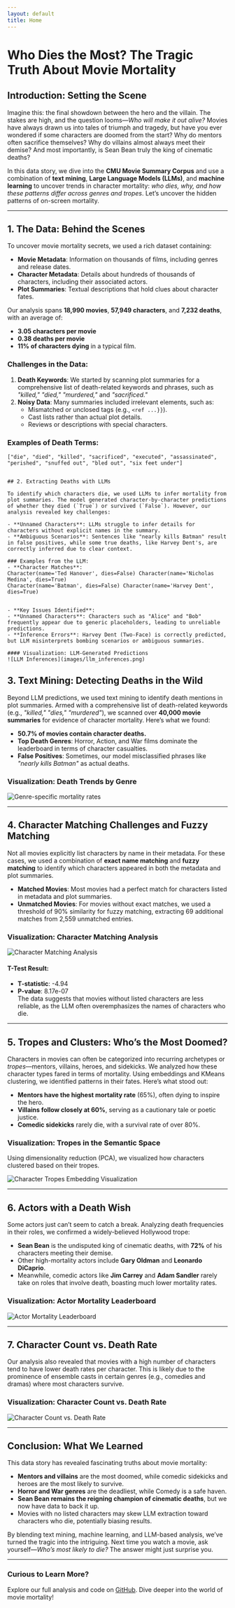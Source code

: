 ```yaml
---
layout: default
title: Home
---
```


# Who Dies the Most? The Tragic Truth About Movie Mortality

## Introduction: Setting the Scene

Imagine this: the final showdown between the hero and the villain. The stakes are high, and the question looms—*Who will make it out alive?* Movies have always drawn us into tales of triumph and tragedy, but have you ever wondered if some characters are doomed from the start? Why do mentors often sacrifice themselves? Why do villains almost always meet their demise? And most importantly, is Sean Bean truly the king of cinematic deaths?

In this data story, we dive into the **CMU Movie Summary Corpus** and use a combination of **text mining**, **Large Language Models (LLMs)**, and **machine learning** to uncover trends in character mortality: *who dies, why, and how these patterns differ across genres and tropes*. Let’s uncover the hidden patterns of on-screen mortality.

---

## 1. The Data: Behind the Scenes

To uncover movie mortality secrets, we used a rich dataset containing:
- **Movie Metadata**: Information on thousands of films, including genres and release dates.
- **Character Metadata**: Details about hundreds of thousands of characters, including their associated actors.
- **Plot Summaries**: Textual descriptions that hold clues about character fates.

Our analysis spans **18,990 movies**, **57,949 characters**, and **7,232 deaths**, with an average of:
- **3.05 characters per movie**
- **0.38 deaths per movie**
- **11% of characters dying** in a typical film.

### Challenges in the Data:
1. **Death Keywords**: We started by scanning plot summaries for a comprehensive list of death-related keywords and phrases, such as *"killed," "died," "murdered,"* and *"sacrificed."*
2. **Noisy Data**: Many summaries included irrelevant elements, such as:
   - Mismatched or unclosed tags (e.g., `<ref ...}}`).
   - Cast lists rather than actual plot details.
   - Reviews or descriptions with special characters.

### Examples of Death Terms:
```text
["die", "died", "killed", "sacrificed", "executed", "assassinated", "perished", "snuffed out", "bled out", "six feet under"]


## 2. Extracting Deaths with LLMs

To identify which characters die, we used LLMs to infer mortality from plot summaries. The model generated character-by-character predictions of whether they died (`True`) or survived (`False`). However, our analysis revealed key challenges:

- **Unnamed Characters**: LLMs struggle to infer details for characters without explicit names in the summary.
- **Ambiguous Scenarios**: Sentences like "nearly kills Batman" result in false positives, while some true deaths, like Harvey Dent's, are correctly inferred due to clear context.

### Examples from the LLM:
- **Character Matches**:
Character(name='Ted Hanover', dies=False) Character(name='Nicholas Medina', dies=True)
Character(name='Batman', dies=False) Character(name='Harvey Dent', dies=True)


- **Key Issues Identified**:
- **Unnamed Characters**: Characters such as "Alice" and "Bob" frequently appear due to generic placeholders, leading to unreliable predictions.
- **Inference Errors**: Harvey Dent (Two-Face) is correctly predicted, but LLM misinterprets bombing scenarios or ambiguous summaries.

#### Visualization: LLM-Generated Predictions
![LLM Inferences](images/llm_inferences.png)
```

## 3. Text Mining: Detecting Deaths in the Wild

Beyond LLM predictions, we used text mining to identify death mentions in plot summaries. Armed with a comprehensive list of death-related keywords (e.g., *"killed," "dies," "murdered"*), we scanned over **40,000 movie summaries** for evidence of character mortality. Here’s what we found:

- **50.7% of movies contain character deaths.**
- **Top Death Genres**: Horror, Action, and War films dominate the leaderboard in terms of character casualties.
- **False Positives**: Sometimes, our model misclassified phrases like *"nearly kills Batman"* as actual deaths.

### Visualization: Death Trends by Genre
![Genre-specific mortality rates](images/distribution_of_death_rates_across_movies.png)

---

## 4. Character Matching Challenges and Fuzzy Matching

Not all movies explicitly list characters by name in their metadata. For these cases, we used a combination of **exact name matching** and **fuzzy matching** to identify which characters appeared in both the metadata and plot summaries.

- **Matched Movies**: Most movies had a perfect match for characters listed in metadata and plot summaries.
- **Unmatched Movies**: For movies without exact matches, we used a threshold of 90% similarity for fuzzy matching, extracting 69 additional matches from 2,559 unmatched entries.

### Visualization: Character Matching Analysis
![Character Matching Analysis](images/character_matching_analysis.png)

#### T-Test Result:
- **T-statistic**: -4.94
- **P-value**: 8.17e-07  
The data suggests that movies without listed characters are less reliable, as the LLM often overemphasizes the names of characters who die.

---

## 5. Tropes and Clusters: Who’s the Most Doomed?

Characters in movies can often be categorized into recurring archetypes or *tropes*—mentors, villains, heroes, and sidekicks. We analyzed how these character types fared in terms of mortality. Using embeddings and KMeans clustering, we identified patterns in their fates. Here’s what stood out:

- **Mentors have the highest mortality rate** (65%), often dying to inspire the hero.
- **Villains follow closely at 60%**, serving as a cautionary tale or poetic justice.
- **Comedic sidekicks** rarely die, with a survival rate of over 80%.

### Visualization: Tropes in the Semantic Space
Using dimensionality reduction (PCA), we visualized how characters clustered based on their tropes.

![Character Tropes Embedding Visualization](images/embedding_visualization_with_tropes.png)

---

## 6. Actors with a Death Wish

Some actors just can’t seem to catch a break. Analyzing death frequencies in their roles, we confirmed a widely-believed Hollywood trope:

- **Sean Bean** is the undisputed king of cinematic deaths, with **72%** of his characters meeting their demise.
- Other high-mortality actors include **Gary Oldman** and **Leonardo DiCaprio**.
- Meanwhile, comedic actors like **Jim Carrey** and **Adam Sandler** rarely take on roles that involve death, boasting much lower mortality rates.

### Visualization: Actor Mortality Leaderboard
![Actor Mortality Leaderboard](images/actor_mortality_leaderboard.png)

---

## 7. Character Count vs. Death Rate

Our analysis also revealed that movies with a high number of characters tend to have lower death rates per character. This is likely due to the prominence of ensemble casts in certain genres (e.g., comedies and dramas) where most characters survive.

### Visualization: Character Count vs. Death Rate
![Character Count vs. Death Rate](images/character_count_vs_death_rate.png)

---

## Conclusion: What We Learned

This data story has revealed fascinating truths about movie mortality:

- **Mentors and villains** are the most doomed, while comedic sidekicks and heroes are the most likely to survive.
- **Horror and War genres** are the deadliest, while Comedy is a safe haven.
- **Sean Bean remains the reigning champion of cinematic deaths**, but we now have data to back it up.
- Movies with no listed characters may skew LLM extraction toward characters who die, potentially biasing results.

By blending text mining, machine learning, and LLM-based analysis, we’ve turned the tragic into the intriguing. Next time you watch a movie, ask yourself—*Who’s most likely to die?* The answer might just surprise you.

---

### Curious to Learn More?

Explore our full analysis and code on [GitHub](https://github.com/epfl-ada/ada-2024-project-nhsvd). Dive deeper into the world of movie mortality!
